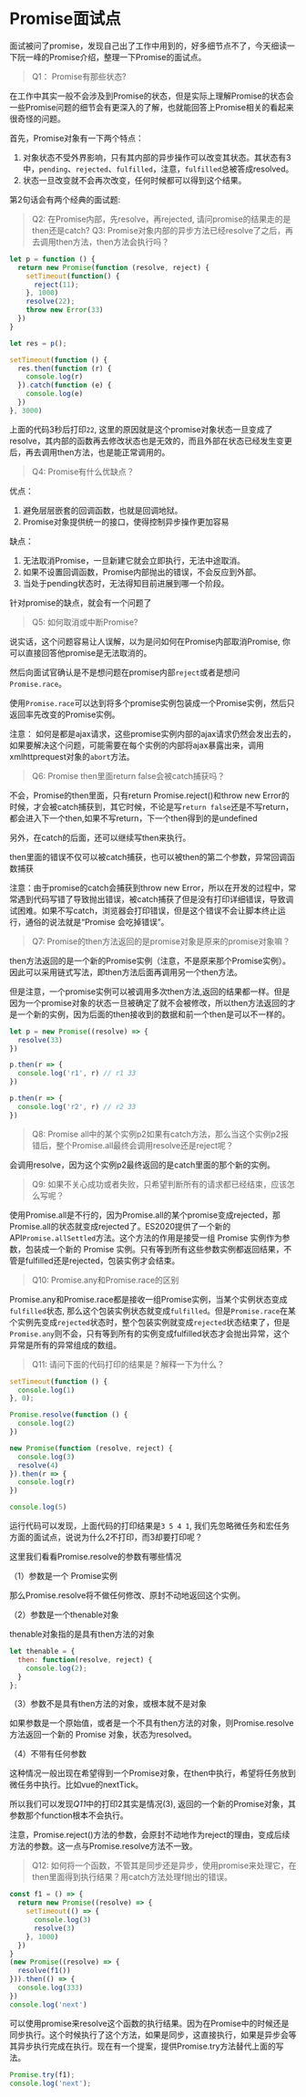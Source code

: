 # Promise面试点

面试被问了promise，发现自己出了工作中用到的，好多细节点不了，今天细读一下阮一峰的Promise介绍，整理一下Promise的面试点。

> Q1： Promise有那些状态?

在工作中其实一般不会涉及到Promise的状态，但是实际上理解Promise的状态会一些Promise问题的细节会有更深入的了解，也就能回答上Promise相关的看起来很奇怪的问题。

首先，Promise对象有一下两个特点：

1. 对象状态不受外界影响，只有其内部的异步操作可以改变其状态。其状态有3中，`pending`、`rejected`、`fulfilled`，注意，`fulfilled`总被答成resolved。
2. 状态一旦改变就不会再次改变，任何时候都可以得到这个结果。

第2句话会有两个经典的面试题:

> Q2: 在Promise内部，先resolve，再rejected, 请问promise的结果走的是then还是catch?
> Q3: Promise对象内部的异步方法已经resolve了之后，再去调用then方法，then方法会执行吗？

```js
let p = function () {
  return new Promise(function (resolve, reject) {
    setTimeout(function() {
      reject(11);
    }, 1000)
    resolve(22);
    throw new Error(33)
  })
}

let res = p();

setTimeout(function () {
  res.then(function (r) {
    console.log(r)
  }).catch(function (e) {
    console.log(e)
  })
}, 3000)
```

上面的代码3秒后打印`22`, 这里的原因就是这个promise对象状态一旦变成了resolve，其内部的函数再去修改状态也是无效的，而且外部在状态已经发生变更后，再去调用then方法，也是能正常调用的。

> Q4: Promise有什么优缺点？

优点：

1. 避免层层嵌套的回调函数，也就是回调地狱。
2. Promise对象提供统一的接口，使得控制异步操作更加容易

缺点：

1. 无法取消Promise，一旦新建它就会立即执行，无法中途取消。
2. 如果不设置回调函数，Promise内部抛出的错误，不会反应到外部。
3. 当处于pending状态时，无法得知目前进展到哪一个阶段。

针对promise的缺点，就会有一个问题了

> Q5: 如何取消或中断Promise?

说实话，这个问题容易让人误解，以为是问如何在Promise内部取消Promise, 你可以直接回答他promise是无法取消的。

然后向面试官确认是不是想问题在promise内部`reject`或者是想问`Promise.race`。

使用`Promise.race`可以达到将多个promise实例包装成一个Promise实例，然后只返回率先改变的Promise实例。

注意： 如何是都是ajax请求，这些promise实例内部的ajax请求仍然会发出去的，如果要解决这个问题，可能需要在每个实例的内部将ajax暴露出来，调用xmlhttprequest对象的`abort`方法。

> Q6: Promise then里面return false会被catch捕获吗？

不会，Promise的then里面，只有return Promise.reject()和throw new Error的时候，才会被catch捕获到，其它时候，不论是写`return false`还是不写return，都会进入下一个then,如果不写return，下一个then得到的是undefined

另外，在catch的后面，还可以继续写then来执行。

then里面的错误不仅可以被catch捕获，也可以被then的第二个参数，异常回调函数捕获

注意：由于promise的catch会捕获到throw new Error，所以在开发的过程中，常常遇到代码写错了导致抛出错误，被catch捕获了但是没有打印详细错误，导致调试困难。如果不写catch，浏览器会打印错误，但是这个错误不会让脚本终止运行，通俗的说法就是“Promise 会吃掉错误”。

> Q7: Promise的then方法返回的是promise对象是原来的promise对象嘛？

then方法返回的是一个新的Promise实例（注意，不是原来那个Promise实例）。因此可以采用链式写法，即then方法后面再调用另一个then方法。

但是注意，一个promise实例可以被调用多次then方法,返回的结果都一样。但是因为一个promise对象的状态一旦被确定了就不会被修改，所以then方法返回的才是一个新的实例，因为后面的then接收到的数据和前一个then是可以不一样的。

```js
let p = new Promise((resolve) => {
  resolve(33)
})

p.then(r => {
  console.log('r1', r) // r1 33
})

p.then(r => {
  console.log('r2', r) // r2 33
})
```

> Q8: Promise all中的某个实例p2如果有catch方法，那么当这个实例p2报错后，整个Promise.all最终会调用resolve还是reject呢？

会调用resolve，因为这个实例p2最终返回的是catch里面的那个新的实例。

> Q9: 如果不关心成功或者失败，只希望判断所有的请求都已经结束，应该怎么写呢？

使用Promise.all是不行的，因为Promise.all的某个promise变成rejected，那Promise.all的状态就变成rejected了。ES2020提供了一个新的API`Promise.allSettled`方法。这个方法的作用是接受一组 Promise 实例作为参数，包装成一个新的 Promise 实例。只有等到所有这些参数实例都返回结果，不管是fulfilled还是rejected，包装实例才会结束。

>Q10: Promise.any和Promise.race的区别

Promise.any和Promise.race都是接收一组Promise实例，当某个实例状态变成`fulfilled`状态, 那么这个包装实例状态就变成`fulfilled`。但是`Promise.race`在某个实例先变成`rejected`状态时，整个包装实例就变成`rejected`状态结束了，但是`Promise.any`则不会，只有等到所有的实例变成fulfilled状态才会抛出异常，这个异常是所有的异常组成的数组。

> Q11: 请问下面的代码打印的结果是？解释一下为什么？

```js
setTimeout(function () {
  console.log(1)
}, 0);

Promise.resolve(function () {
  console.log(2)
})

new Promise(function (resolve, reject) {
  console.log(3)
  resolve(4)
}).then(r => {
  console.log(r)
})

console.log(5)
```

运行代码可以发现，上面代码的打印结果是`3 5 4 1`, 我们先忽略微任务和宏任务方面的面试点，说说为什么2不打印，而3却要打印呢？

这里我们看看Promise.resolve的参数有哪些情况

（1）参数是一个 Promise实例

那么Promise.resolve将不做任何修改、原封不动地返回这个实例。

（2）参数是一个thenable对象

thenable对象指的是具有then方法的对象

```js
let thenable = {
  then: function(resolve, reject) {
    console.log(2);
  }
};
```

（3）参数不是具有then方法的对象，或根本就不是对象

如果参数是一个原始值，或者是一个不具有then方法的对象，则Promise.resolve方法返回一个新的 Promise 对象，状态为resolved。

（4）不带有任何参数

这种情况一般出现在希望得到一个Promise对象，在then中执行，希望将任务放到微任务中执行。比如vue的nextTick。

所以我们可以发现*Q11*中的打印2其实是情况(3), 返回的一个新的Promise对象，其参数那个function根本不会执行。

注意，Promise.reject()方法的参数，会原封不动地作为reject的理由，变成后续方法的参数。这一点与Promise.resolve方法不一致。

> Q12: 如何将一个函数，不管其是同步还是异步，使用promise来处理它，在then里面得到执行结果？用catch方法处理f抛出的错误。

```js
const f1 = () => {
  return new Promise((resolve) => {
    setTimeout(() => {
      console.log(3)
      resolve(3)
    }, 1000)
  })
}
(new Promise((resolve) => {
  resolve(f1())
})).then(() => {
  console.log(333)
})
console.log('next')
```

可以使用promise来resolve这个函数的执行结果。因为在Promise中的时候还是同步执行。这个时候执行了这个方法，如果是同步，这直接执行，如果是异步会等其异步执行完成在执行。现在有一个提案，提供Promise.try方法替代上面的写法。

```js
Promise.try(f1);
console.log('next');
```

